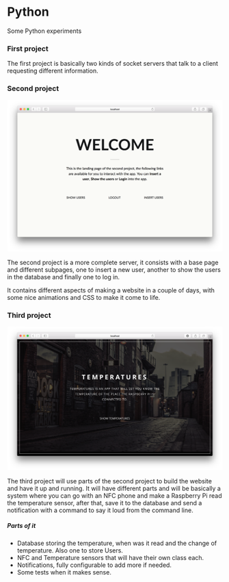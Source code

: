# Python

Some Python experiments

### First project

The first project is basically two kinds of socket servers that talk to a client requesting different information.

### Second project

![Second](https://github.com/RamonGilabert/Python/blob/master/Resources/second.png)

The second project is a more complete server, it consists with a base page and different subpages, one to insert a new user, another to show the users in the database and finally one to log in.

It contains different aspects of making a website in a couple of days, with some nice animations and CSS to make it come to life.

### Third project

![Third](https://github.com/RamonGilabert/Python/blob/master/Resources/third.png)

The third project will use parts of the second project to build the website and have it up and running. It will have different parts and will be basically a system where you can go with an NFC phone and make a Raspberry Pi read the temperature sensor, after that, save it to the database and send a notification with a command to say it loud from the command line.

##### Parts of it

- Database storing the temperature, when was it read and the change of temperature. Also one to store Users.
- NFC and Temperature sensors that will have their own class each.
- Notifications, fully configurable to add more if needed.
- Some tests when it makes sense.
